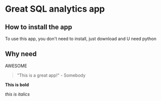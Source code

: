 # Great SQL analytics app
## How to install the app

To use this app, you don't need to install, just download and U need python


## Why need 

AWESOME

> "This is a great app!"   - Somebody

**This is bold**

_this is italics_


